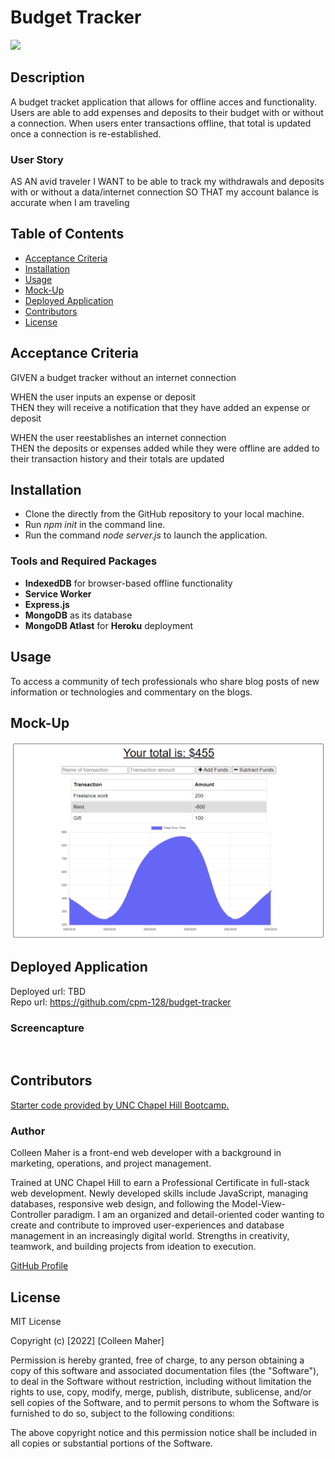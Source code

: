# Budget Tracker
<a href="#license"><img src="https://img.shields.io/badge/license-mit-informational"></img></a>

## Description
A budget tracket application that allows for offline acces and functionality. Users are able to add expenses and deposits to their budget with or without a connection. When users enter transactions offline, that total is updated once a connection is re-established.

### User Story
AS AN avid traveler
I WANT to be able to track my withdrawals and deposits with or without a data/internet connection
SO THAT my account balance is accurate when I am traveling

## Table of Contents
- <a href="#acceptance-criteria">Acceptance Criteria</a>
- <a href="#installation">Installation</a>
- <a href="#usage">Usage</a>
- <a href="#mock-up">Mock-Up</a>
- <a href="#deployed-application">Deployed Application</a>
- <a href="contributors">Contributors</a>
- <a href="#license">License</a>


## Acceptance Criteria
GIVEN a budget tracker without an internet connection

WHEN the user inputs an expense or deposit<br>
THEN they will receive a notification that they have added an expense or deposit

WHEN the user reestablishes an internet connection<br>
THEN the deposits or expenses added while they were offline are added to their transaction history and their totals are updated

## Installation
- Clone the directly from the GitHub repository to your local machine.
- Run _npm init_ in the command line.
- Run the command _node server.js_ to launch the application.

### Tools and Required Packages
- **IndexedDB** for browser-based offline functionality
- **Service Worker**
- **Express.js**
- **MongoDB** as its database
- **MongoDB Atlast** for **Heroku** deployment

## Usage
To access a community of tech professionals who share blog posts of new information or technologies and commentary on the blogs.

## Mock-Up
<img src="./images/mockup/application.png">

## Deployed Application
Deployed url: TBD<br>
Repo url: https://github.com/cpm-128/budget-tracker

### Screencapture
<img src="">

## Contributors
<a href="https://github.com/coding-boot-camp/symmetrical-bassoon" target="_blank">Starter code provided by UNC Chapel Hill Bootcamp.</a>

### Author
Colleen Maher is a front-end web developer with a background in marketing, operations, and project management.

Trained at UNC Chapel Hill to earn a Professional Certificate in full-stack web development. Newly developed skills include JavaScript, managing databases, responsive web design, and following the Model-View-Controller paradigm. I am an organized and detail-oriented coder wanting to create and contribute to improved user-experiences and database management in an increasingly digital world. Strengths in creativity, teamwork, and building projects from ideation to execution.

<a href="https://gist.github.com/cpm-128" target="_blank">GitHub Profile</a>
## License
MIT License

Copyright (c) [2022] [Colleen Maher]

Permission is hereby granted, free of charge, to any person obtaining a copy
of this software and associated documentation files (the "Software"), to deal
in the Software without restriction, including without limitation the rights
to use, copy, modify, merge, publish, distribute, sublicense, and/or sell
copies of the Software, and to permit persons to whom the Software is
furnished to do so, subject to the following conditions:

The above copyright notice and this permission notice shall be included in all
copies or substantial portions of the Software.